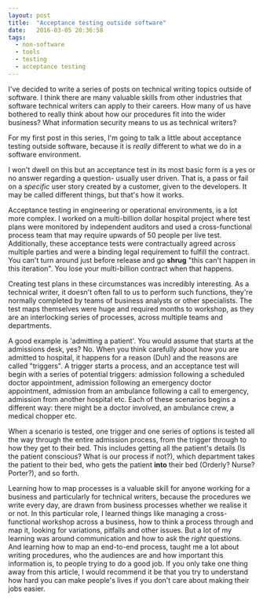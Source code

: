```yaml
---
layout: post
title:  "Acceptance testing outside software"
date:   2016-03-05 20:36:58
tags:
  - non-software
  - tools
  - testing
  - acceptance testing
---
```


I've decided to write a series of posts on technical writing topics outside of software. I think there are many valuable skills from other industries that software technical writers can apply to their careers. How many of us have bothered to really think about how our procedures fit into the wider business? What information security means to us as technical writers?

For my first post in this series, I'm going to talk a little about acceptance testing outside software, because it is *really* different to what we do in a software environment.

I won't dwell on this but an acceptance test in its most basic form is a yes or no answer regarding a question- usually user driven. That is, a pass or fail on a *specific* user story created by a customer, given to the developers. It may be called different things, but that's how it works.

Acceptance testing in engineering or operational environments, is a lot more complex. I worked on a multi-billion dollar hospital project where test plans were monitored by independent auditors and used a cross-functional process team that may require upwards of 50 people per live test. Additionally, these acceptance tests were contractually agreed across multiple parties and were a binding legal requirement to fulfill the contract. You can't turn around just before release and go **shrug** "this can't happen in this iteration". You lose your multi-billion contract when that happens.

Creating test plans in these circumstances was incredibly interesting. As a technical writer, it doesn't often fall to us to perform such functions, they're normally completed by teams of business analysts or other specialists. The test maps themselves were huge and required months to workshop, as they are an interlocking series of processes, across multiple teams and departments.

A good example is 'admitting a patient'. You would assume that starts at the admissions desk, yes? No. When you think carefully about how you are admitted to hospital, it happens for a reason (Duh) and the reasons are called "triggers". A trigger starts a process, and an acceptance test will begin with a series of potential triggers: admission following a scheduled doctor appointment, admission following an emergency doctor appointment, admission from an ambulance following a call to emergency, admission from another hospital etc. Each of these scenarios begins a different way: there might be a doctor involved, an ambulance crew, a medical chopper etc.

 When a scenario is tested, one trigger and one series of options is tested all the way through the entire admission process, from the trigger through to how they get to their bed. This includes getting all the patient's details (Is the patient conscious? What is our process if not?), which department takes the patient to their bed, who gets the patient **into** their bed (Orderly? Nurse? Porter?), and so forth.

 Learning how to map processes is a valuable skill for anyone working for a business and particularly for technical writers, because the procedures we write every day, are drawn from business processes whether we realise it or not. In this particular role, I learned things like managing a cross-functional workshop across a business, how to think a process through and map it, looking for variations, pitfalls and other issues. But a lot of my learning was around communication and how to ask the *right* questions. And learning how to map an end-to-end process, taught me a lot about writing procedures, who the audiences are and how important this information is, to people trying to do a good job. If you only take one thing away from this article, I would recommend it be that you try to understand how hard you can make people's lives if you don't care about making their jobs easier.
